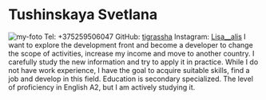 # Tushinskaya Svetlana
![my-foto](I:\rs_school\rsschool-cv\photo_2022-09-01_00-31-09.jpg)
Tel: +375259506047
GitHub: [tigrassha](https://github.com/Tigrassha)
Instagram: [Lisa__alis](https://instagram.com/lisa__alis?igshid=NDk5N2NlZjQ=)
I want to explore the development front and become a developer to change the scope of activities, increase my income and move to another country. I carefully study the new information and try to apply it in practice. While I do not have work experience, I have the goal to acquire suitable skills, find a job and develop in this field.
Education is secondary specialized.
The level of proficiency in English A2, but I am actively studying it.